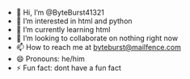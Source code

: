 - 👋 Hi, I’m @ByteBurst41321
- 👀 I’m interested in html and python
- 🌱 I’m currently learning html
- 💞️ I’m looking to collaborate on nothing right now
- 📫 How to reach me at byteburst@mailfence.com
- 😄 Pronouns: he/him
- ⚡ Fun fact: dont have a fun fact

<!---
ByteBurst41321/ByteBurst41321 is a ✨ special ✨ repository because its `README.md` (this file) appears on your GitHub profile.
You can click the Preview link to take a look at your changes.
--->
